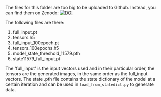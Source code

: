 The files for this folder are too big to be uploaded to Github. Instead, you can find them on Zenodo: [![DOI](https://zenodo.org/badge/DOI/10.5281/zenodo.8366009.svg)](https://doi.org/10.5281/zenodo.8366009)


The following files are there:
1. full_input.pt
2. tensors.h5
3. full_input_100epoch.pt
4. tensors_100epochs.h5
5. model_state_threshold_11579.pth
6. state11579_full_input.pt

The 'full_input' is the input vectors used and in their particular order, the tensors are the generated images, in the same order as the full_input vectors. The state .pth file contains the state dictionary of the model at a certain iteration and can be used in `load_from_statedict.py` to generate data.
